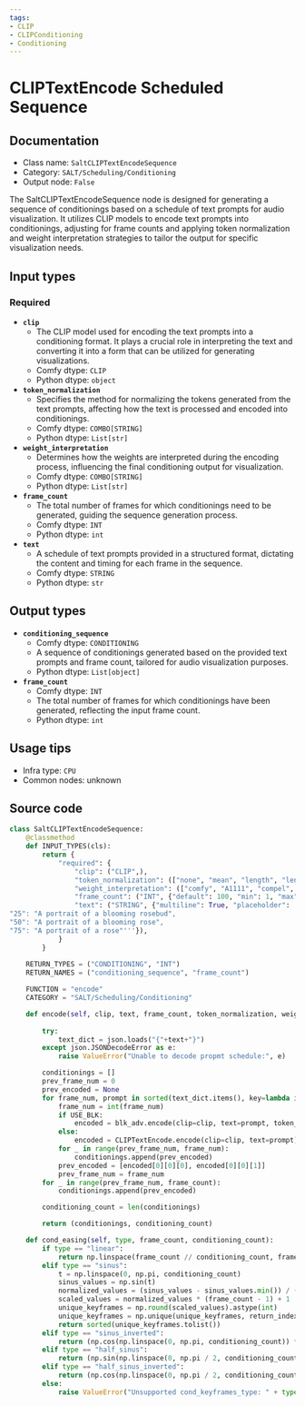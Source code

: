 ```yaml
---
tags:
- CLIP
- CLIPConditioning
- Conditioning
---
```


# CLIPTextEncode Scheduled Sequence
## Documentation
- Class name: `SaltCLIPTextEncodeSequence`
- Category: `SALT/Scheduling/Conditioning`
- Output node: `False`

The SaltCLIPTextEncodeSequence node is designed for generating a sequence of conditionings based on a schedule of text prompts for audio visualization. It utilizes CLIP models to encode text prompts into conditionings, adjusting for frame counts and applying token normalization and weight interpretation strategies to tailor the output for specific visualization needs.
## Input types
### Required
- **`clip`**
    - The CLIP model used for encoding the text prompts into a conditioning format. It plays a crucial role in interpreting the text and converting it into a form that can be utilized for generating visualizations.
    - Comfy dtype: `CLIP`
    - Python dtype: `object`
- **`token_normalization`**
    - Specifies the method for normalizing the tokens generated from the text prompts, affecting how the text is processed and encoded into conditionings.
    - Comfy dtype: `COMBO[STRING]`
    - Python dtype: `List[str]`
- **`weight_interpretation`**
    - Determines how the weights are interpreted during the encoding process, influencing the final conditioning output for visualization.
    - Comfy dtype: `COMBO[STRING]`
    - Python dtype: `List[str]`
- **`frame_count`**
    - The total number of frames for which conditionings need to be generated, guiding the sequence generation process.
    - Comfy dtype: `INT`
    - Python dtype: `int`
- **`text`**
    - A schedule of text prompts provided in a structured format, dictating the content and timing for each frame in the sequence.
    - Comfy dtype: `STRING`
    - Python dtype: `str`
## Output types
- **`conditioning_sequence`**
    - Comfy dtype: `CONDITIONING`
    - A sequence of conditionings generated based on the provided text prompts and frame count, tailored for audio visualization purposes.
    - Python dtype: `List[object]`
- **`frame_count`**
    - Comfy dtype: `INT`
    - The total number of frames for which conditionings have been generated, reflecting the input frame count.
    - Python dtype: `int`
## Usage tips
- Infra type: `CPU`
- Common nodes: unknown


## Source code
```python
class SaltCLIPTextEncodeSequence:
    @classmethod
    def INPUT_TYPES(cls):
        return {
            "required": {
                "clip": ("CLIP",),
                "token_normalization": (["none", "mean", "length", "length+mean"],),
                "weight_interpretation": (["comfy", "A1111", "compel", "comfy++"],),
                "frame_count": ("INT", {"default": 100, "min": 1, "max": 1024, "step": 1}),
                "text": ("STRING", {"multiline": True, "placeholder": '''"0": "A portrait of a rosebud",
"25": "A portrait of a blooming rosebud",
"50": "A portrait of a blooming rose",
"75": "A portrait of a rose"'''}),
            }
        }
        
    RETURN_TYPES = ("CONDITIONING", "INT")
    RETURN_NAMES = ("conditioning_sequence", "frame_count")

    FUNCTION = "encode"
    CATEGORY = "SALT/Scheduling/Conditioning"

    def encode(self, clip, text, frame_count, token_normalization, weight_interpretation):
        
        try:
            text_dict = json.loads("{"+text+"}")
        except json.JSONDecodeError as e:
            raise ValueError("Unable to decode propmt schedule:", e)

        conditionings = []
        prev_frame_num = 0
        prev_encoded = None
        for frame_num, prompt in sorted(text_dict.items(), key=lambda item: int(item[0])):
            frame_num = int(frame_num)
            if USE_BLK:
                encoded = blk_adv.encode(clip=clip, text=prompt, token_normalization=token_normalization, weight_interpretation=weight_interpretation)
            else:
                encoded = CLIPTextEncode.encode(clip=clip, text=prompt)
            for _ in range(prev_frame_num, frame_num):
                conditionings.append(prev_encoded)
            prev_encoded = [encoded[0][0][0], encoded[0][0][1]]
            prev_frame_num = frame_num
        for _ in range(prev_frame_num, frame_count):
            conditionings.append(prev_encoded)

        conditioning_count = len(conditionings)

        return (conditionings, conditioning_count)

    def cond_easing(self, type, frame_count, conditioning_count):
        if type == "linear":
            return np.linspace(frame_count // conditioning_count, frame_count, conditioning_count, dtype=int).tolist()
        elif type == "sinus":
            t = np.linspace(0, np.pi, conditioning_count)
            sinus_values = np.sin(t)
            normalized_values = (sinus_values - sinus_values.min()) / (sinus_values.max() - sinus_values.min())
            scaled_values = normalized_values * (frame_count - 1) + 1
            unique_keyframes = np.round(scaled_values).astype(int)
            unique_keyframes = np.unique(unique_keyframes, return_index=True)[1]
            return sorted(unique_keyframes.tolist())
        elif type == "sinus_inverted":
            return (np.cos(np.linspace(0, np.pi, conditioning_count)) * (frame_count - 1) + 1).astype(int).tolist()
        elif type == "half_sinus":
            return (np.sin(np.linspace(0, np.pi / 2, conditioning_count)) * (frame_count - 1) + 1).astype(int).tolist()
        elif type == "half_sinus_inverted":
            return (np.cos(np.linspace(0, np.pi / 2, conditioning_count)) * (frame_count - 1) + 1).astype(int).tolist()
        else:
            raise ValueError("Unsupported cond_keyframes_type: " + type)

```
